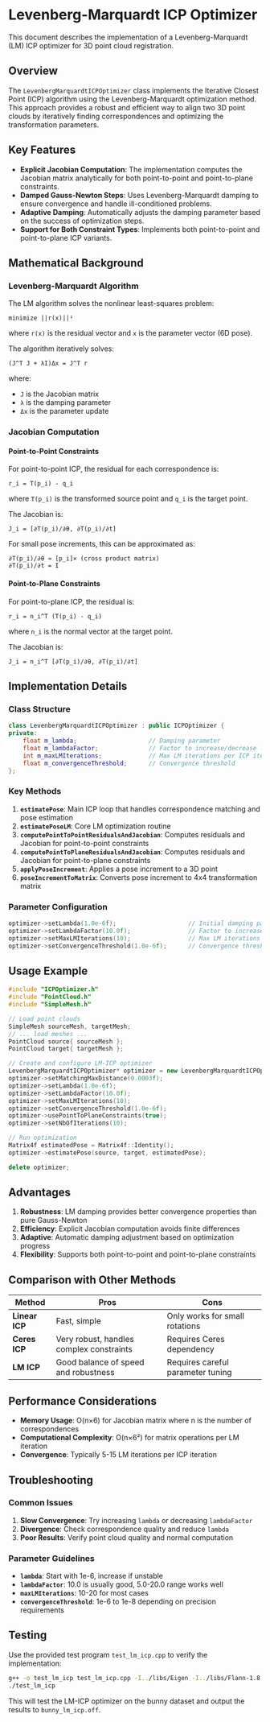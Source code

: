 # Levenberg-Marquardt ICP Optimizer

This document describes the implementation of a Levenberg-Marquardt (LM) ICP optimizer for 3D point cloud registration.

## Overview

The `LevenbergMarquardtICPOptimizer` class implements the Iterative Closest Point (ICP) algorithm using the Levenberg-Marquardt optimization method. This approach provides a robust and efficient way to align two 3D point clouds by iteratively finding correspondences and optimizing the transformation parameters.

## Key Features

- **Explicit Jacobian Computation**: The implementation computes the Jacobian matrix analytically for both point-to-point and point-to-plane constraints.
- **Damped Gauss-Newton Steps**: Uses Levenberg-Marquardt damping to ensure convergence and handle ill-conditioned problems.
- **Adaptive Damping**: Automatically adjusts the damping parameter based on the success of optimization steps.
- **Support for Both Constraint Types**: Implements both point-to-point and point-to-plane ICP variants.

## Mathematical Background

### Levenberg-Marquardt Algorithm

The LM algorithm solves the nonlinear least-squares problem:

```
minimize ||r(x)||²
```

where `r(x)` is the residual vector and `x` is the parameter vector (6D pose).

The algorithm iteratively solves:

```
(J^T J + λI)Δx = J^T r
```

where:
- `J` is the Jacobian matrix
- `λ` is the damping parameter
- `Δx` is the parameter update

### Jacobian Computation

#### Point-to-Point Constraints

For point-to-point ICP, the residual for each correspondence is:
```
r_i = T(p_i) - q_i
```

where `T(p_i)` is the transformed source point and `q_i` is the target point.

The Jacobian is:
```
J_i = [∂T(p_i)/∂θ, ∂T(p_i)/∂t]
```

For small pose increments, this can be approximated as:
```
∂T(p_i)/∂θ ≈ [p_i]× (cross product matrix)
∂T(p_i)/∂t = I
```

#### Point-to-Plane Constraints

For point-to-plane ICP, the residual is:
```
r_i = n_i^T (T(p_i) - q_i)
```

where `n_i` is the normal vector at the target point.

The Jacobian is:
```
J_i = n_i^T [∂T(p_i)/∂θ, ∂T(p_i)/∂t]
```

## Implementation Details

### Class Structure

```cpp
class LevenbergMarquardtICPOptimizer : public ICPOptimizer {
private:
    float m_lambda;                    // Damping parameter
    float m_lambdaFactor;              // Factor to increase/decrease lambda
    int m_maxLMIterations;             // Max LM iterations per ICP iteration
    float m_convergenceThreshold;      // Convergence threshold
};
```

### Key Methods

1. **`estimatePose`**: Main ICP loop that handles correspondence matching and pose estimation
2. **`estimatePoseLM`**: Core LM optimization routine
3. **`computePointToPointResidualsAndJacobian`**: Computes residuals and Jacobian for point-to-point constraints
4. **`computePointToPlaneResidualsAndJacobian`**: Computes residuals and Jacobian for point-to-plane constraints
5. **`applyPoseIncrement`**: Applies a pose increment to a 3D point
6. **`poseIncrementToMatrix`**: Converts pose increment to 4x4 transformation matrix

### Parameter Configuration

```cpp
optimizer->setLambda(1.0e-6f);                    // Initial damping parameter
optimizer->setLambdaFactor(10.0f);                // Factor to increase/decrease lambda
optimizer->setMaxLMIterations(10);                // Max LM iterations per ICP iteration
optimizer->setConvergenceThreshold(1.0e-6f);      // Convergence threshold
```

## Usage Example

```cpp
#include "ICPOptimizer.h"
#include "PointCloud.h"
#include "SimpleMesh.h"

// Load point clouds
SimpleMesh sourceMesh, targetMesh;
// ... load meshes ...
PointCloud source{ sourceMesh };
PointCloud target{ targetMesh };

// Create and configure LM-ICP optimizer
LevenbergMarquardtICPOptimizer* optimizer = new LevenbergMarquardtICPOptimizer();
optimizer->setMatchingMaxDistance(0.0003f);
optimizer->setLambda(1.0e-6f);
optimizer->setLambdaFactor(10.0f);
optimizer->setMaxLMIterations(10);
optimizer->setConvergenceThreshold(1.0e-6f);
optimizer->usePointToPlaneConstraints(true);
optimizer->setNbOfIterations(10);

// Run optimization
Matrix4f estimatedPose = Matrix4f::Identity();
optimizer->estimatePose(source, target, estimatedPose);

delete optimizer;
```

## Advantages

1. **Robustness**: LM damping provides better convergence properties than pure Gauss-Newton
2. **Efficiency**: Explicit Jacobian computation avoids finite differences
3. **Adaptive**: Automatic damping adjustment based on optimization progress
4. **Flexibility**: Supports both point-to-point and point-to-plane constraints

## Comparison with Other Methods

| Method | Pros | Cons |
|--------|------|------|
| **Linear ICP** | Fast, simple | Only works for small rotations |
| **Ceres ICP** | Very robust, handles complex constraints | Requires Ceres dependency |
| **LM ICP** | Good balance of speed and robustness | Requires careful parameter tuning |

## Performance Considerations

- **Memory Usage**: O(n×6) for Jacobian matrix where n is the number of correspondences
- **Computational Complexity**: O(n×6²) for matrix operations per LM iteration
- **Convergence**: Typically 5-15 LM iterations per ICP iteration

## Troubleshooting

### Common Issues

1. **Slow Convergence**: Try increasing `lambda` or decreasing `lambdaFactor`
2. **Divergence**: Check correspondence quality and reduce `lambda`
3. **Poor Results**: Verify point cloud quality and normal computation

### Parameter Guidelines

- **`lambda`**: Start with 1e-6, increase if unstable
- **`lambdaFactor`**: 10.0 is usually good, 5.0-20.0 range works well
- **`maxLMIterations`**: 10-20 for most cases
- **`convergenceThreshold`**: 1e-6 to 1e-8 depending on precision requirements

## Testing

Use the provided test program `test_lm_icp.cpp` to verify the implementation:

```bash
g++ -o test_lm_icp test_lm_icp.cpp -I../libs/Eigen -I../libs/Flann-1.8.4 -std=c++11
./test_lm_icp
```

This will test the LM-ICP optimizer on the bunny dataset and output the results to `bunny_lm_icp.off`. 
